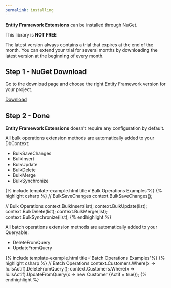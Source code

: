```yaml
---
permalink: installing
---
```


**Entity Framework Extensions** can be installed through NuGet.

This library is **NOT FREE**

The latest version always contains a trial that expires at the end of the month. You can extend your trial for several months by downloading the latest version at the beginning of every month.

## Step 1 - NuGet Download

Go to the download page and choose the right Entity Framework version for your project.

<a class="btn btn-lg btn-z" role="button" href="/download" onclick="ga('send', 'event', { eventAction: 'download'});">
	<i class="fa fa-cloud-download" aria-hidden="true"></i>
	Download
	<i class="fa fa-angle-right"></i>
</a>

## Step 2 - Done

**Entity Framework Extensions** doesn't require any configuration by default.

All bulk operations extension methods are automatically added to your DbContext:
- BulkSaveChanges
- BulkInsert
- BulkUpdate
- BulkDelete
- BulkMerge
- BulkSynchronize

{% include template-example.html title='Bulk Operations Examples'%} 
{% highlight csharp %}
// BulkSaveChanges
context.BulkSaveChanges();

// Bulk Operations
context.BulkInsert(list);
context.BulkUpdate(list);
context.BulkDelete(list);
context.BulkMerge(list);
context.BulkSynchronize(list);
{% endhighlight %}

All batch operations extension methods are automatically added to your Queryable:
- DeleteFromQuery
- UpdateFromQuery

{% include template-example.html title='Batch Operations Examples'%} 
{% highlight csharp %}
// Batch Operations
context.Customers.Where(x => !x.IsActif).DeleteFromQuery();
context.Customers.Where(x => !x.IsActif).UpdateFromQuery(x => new Customer {Actif = true});
{% endhighlight %}
